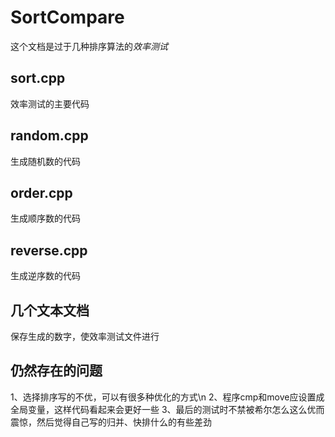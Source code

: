 # SortCompare
这个文档是过于几种排序算法的*效率测试*

## sort.cpp
效率测试的主要代码

## random.cpp
生成随机数的代码

## order.cpp
生成顺序数的代码

## reverse.cpp
生成逆序数的代码

## 几个文本文档
保存生成的数字，使效率测试文件进行

## 仍然存在的问题
1、选择排序写的不优，可以有很多种优化的方式\n
2、程序cmp和move应设置成全局变量，这样代码看起来会更好一些
3、最后的测试时不禁被希尔怎么这么优而震惊，然后觉得自己写的归并、快排什么的有些差劲
